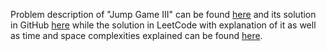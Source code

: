 Problem description of "Jump Game III" can be found [here](https://leetcode.com/problems/jump-game-iii/description/) 
and its solution in GitHub [here](https://github.com/aurimas13/Solutions-To-Problems/blob/main/LeetCode/Python%20Solutions/Jump%20Game%20III/jump.py)
while the solution in LeetCode with explanation of it as well as time and space complexities explained can be found 
[here](https://leetcode.com/problems/jump-game-iii/solutions/3066747/python-solution-fast-efficient/).